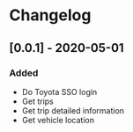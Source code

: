 # Changelog

## [0.0.1] - 2020-05-01

### Added

- Do Toyota SSO login
- Get trips
- Get trip detailed information
- Get vehicle location
